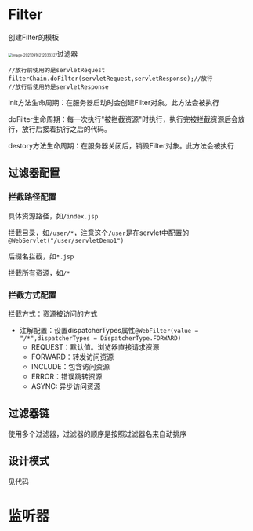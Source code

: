 # Filter

创建Filter的模板

<img src="/Users/zhangshuheng/Desktop/Notebooks/JAVA/javaWeb/11Filter.assets/image-20210916212033327.png" alt="image-20210916212033327" style="zoom:50%;" />过滤器

```
//放行前使用的是servletRequest
filterChain.doFilter(servletRequest,servletResponse);//放行
//放行后使用的是servletResponse
```

init方法生命周期：在服务器启动时会创建Filter对象。此方法会被执行

doFilter生命周期：每一次执行"被拦截资源"时执行，执行完被拦截资源后会放行，放行后接着执行之后的代码。

destory方法生命周期：在服务器关闭后，销毁Filter对象。此方法会被执行

## 过滤器配置

### 拦截路径配置

具体资源路径，如`/index.jsp`

拦截目录，如`/user/*`，注意这个`/user`是在servlet中配置的`@WebServlet("/user/servletDemo1")`

后缀名拦截，如`*.jsp`

拦截所有资源，如`/*`

### 拦截方式配置

拦截方式：资源被访问的方式

- 注解配置：设置dispatcherTypes属性`@WebFilter(value = "/*",dispatcherTypes = DispatcherType.FORWARD)`
  - REQUEST：默认值。浏览器直接请求资源
  - FORWARD：转发访问资源
  - INCLUDE：包含访问资源
  - ERROR：错误跳转资源
  - ASYNC: 异步访问资源

## 过滤器链

使用多个过滤器，过滤器的顺序是按照过滤器名来自动排序

## 设计模式

见代码

# 监听器

